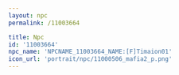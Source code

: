 ```yaml
---
layout: npc
permalink: /11003664

title: Npc
id: '11003664'
npc_name: 'NPCNAME_11003664_NAME:[F]Timaion01'
icon_url: 'portrait/npc/11000506_mafia2_p.png'
---
```

